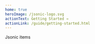 ```yaml
---
home: true
heroImage: /jsonic-logo.svg
actionText: Getting Started →
actionLink: /guide/getting-started.html
---
```


Jsonic items

